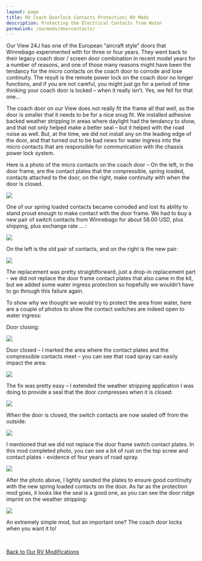 ```yaml
---
layout: page
title: RV Coach Doorlock Contacts Protection| RV Mods
description: Protecting the Electrical Contacts from Water
permalink: /ourmods/doorcontacts/
---
```

Our View 24J has one of the European “aircraft style” doors that Winnebago experimented with for three or four years.  They went back to their legacy coach door / screen door combination in recent model years for a number of reasons, and one of those many reasons might have been the tendancy for the micro contacts on the coach door to corrode and lose continuity.  The result is the remote power lock on the coach door no longer functions, and if you are not careful, you might just go for a period of time thinking your coach door is locked – when it really isn’t.  Yes, we fell for that one...

The coach door on our View does not really fit the frame all that well, as the door is smaller that it needs to be for a nice snug fit.  We installed adhesive backed weather stripping in areas where daylight had the tendancy to show, and that not only helped make a better seal – but it helped with the road noise as well.  But, at the time, we did not install any on the leading edge of the door, and that turned out to be bad news for water ingress into the micro contacts that are responsible for communication with the chassis power lock system.

Here is a photo of the micro contacts on the coach door – On the left, in the door frame, are the contact plates that the compressible, spring loaded, contacts attached to the door, on the right, make continuity with when the door is closed.

<img src="/assets/webdoorcontacts3.jpg"/>

One of our spring loaded contacts became corroded and lost its ability to stand proud enough to make contact with the door frame.  We had to buy a new pair of switch contacts from Winnebago for about 58.00 USD, plus shipping, plus exchange rate ... :

<img src="/assets/webdoorcontacts2.jpg"/>

On the left is the old pair of contacts, and on the right is the new pair:

<img src="/assets/webdoorcontacts1.jpg"/>

The replacement was pretty straightforward, just a drop-in replacement part - we did not replace the door frame contact plates that also came in the kit, but we added some water ingress protection so hopefully we wouldn’t have to go through this failure again.

To show why we thought we would try to protect the area from water, here are a couple of photos to show the contact switches are indeed open to water ingress:

Door closing:

<img src="/assets/webdoorcontacts4.jpg"/>

Door closed – I marked the area where the contact plates and the compressible contacts meet – you can see that road spray can easily impact the area:

<img src="/assets/webdoorcontacts5.jpg"/>

The fix was pretty easy – I extended the weather stripping application I was doing to provide a seal that the door compresses when it is closed:

<img src="/assets/webdoorcontacts6.jpg"/>

When the door is closed, the switch contacts are now sealed off from the outside:

<img src="/assets/webdoorcontacts7.jpg"/>

I mentioned that we did not replace the door frame switch contact plates.  In this mod completed photo, you can see a bit of rust on the top screw and contact plates - evidence of four years of road spray.  

<img src="/assets/webdoorcontacts8.jpg"/>

After the photo above, I lightly sanded the plates to ensure good continuity with the new spring loaded contacts on the door.  As far as the protection mod goes, it looks like the seal is a good one, as you can see the door ridge imprint on the weather stripping:

<img src="/assets/webdoorcontacts6.jpg"/>

An extremely simple mod, but an important one?  The coach door locks when you want it to!

<br>

[Back to Our RV Modifications](/ourmods/)
